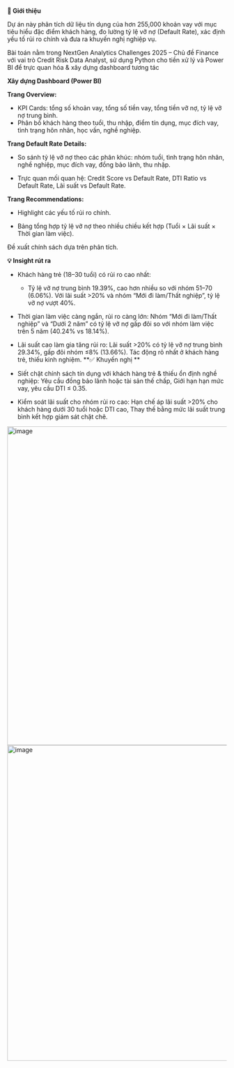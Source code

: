 **👀 Giới thiệu**

Dự án này phân tích dữ liệu tín dụng của hơn 255,000 khoản vay với mục tiêu hiểu đặc điểm khách hàng, đo lường tỷ lệ vỡ nợ (Default Rate), xác định yếu tố rủi ro chính và đưa ra khuyến nghị nghiệp vụ.

Bài toán nằm trong NextGen Analytics Challenges 2025 – Chủ đề Finance với vai trò Credit Risk Data Analyst, sử dụng Python cho tiền xử lý và Power BI để trực quan hóa & xây dựng dashboard tương tác

**Xây dựng Dashboard (Power BI)**

**Trang Overview:**

- KPI Cards: tổng số khoản vay, tổng số tiền vay, tổng tiền vỡ nợ, tỷ lệ vỡ nợ trung bình.
- Phân bố khách hàng theo tuổi, thu nhập, điểm tín dụng, mục đích vay, tình trạng hôn nhân, học vấn, nghề nghiệp.

**Trang Default Rate Details:**

- So sánh tỷ lệ vỡ nợ theo các phân khúc: nhóm tuổi, tình trạng hôn nhân, nghề nghiệp, mục đích vay, đồng bảo lãnh, thu nhập.

- Trực quan mối quan hệ: Credit Score vs Default Rate, DTI Ratio vs Default Rate, Lãi suất vs Default Rate.

**Trang Recommendations:**

- Highlight các yếu tố rủi ro chính.

- Bảng tổng hợp tỷ lệ vỡ nợ theo nhiều chiều kết hợp (Tuổi × Lãi suất × Thời gian làm việc).

Đề xuất chính sách dựa trên phân tích.

**💡 Insight rút ra**

- Khách hàng trẻ (18–30 tuổi) có rủi ro cao nhất:
  - Tỷ lệ vỡ nợ trung bình 19.39%, cao hơn nhiều so với nhóm 51–70 (6.06%). Với lãi suất >20% và nhóm “Mới đi làm/Thất nghiệp”, tỷ lệ vỡ nợ vượt 40%.
- Thời gian làm việc càng ngắn, rủi ro càng lớn: Nhóm “Mới đi làm/Thất nghiệp” và “Dưới 2 năm” có tỷ lệ vỡ nợ gấp đôi so với nhóm làm việc trên 5 năm (40.24% vs 18.14%).
- Lãi suất cao làm gia tăng rủi ro: Lãi suất >20% có tỷ lệ vỡ nợ trung bình 29.34%, gấp đôi nhóm ≤8% (13.66%). Tác động rõ nhất ở khách hàng trẻ, thiếu kinh nghiệm.
**✅ Khuyến nghị
**
- Siết chặt chính sách tín dụng với khách hàng trẻ & thiếu ổn định nghề nghiệp: Yêu cầu đồng bảo lãnh hoặc tài sản thế chấp, Giới hạn hạn mức vay, yêu cầu DTI ≤ 0.35.

- Kiểm soát lãi suất cho nhóm rủi ro cao: Hạn chế áp lãi suất >20% cho khách hàng dưới 30 tuổi hoặc DTI cao, Thay thế bằng mức lãi suất trung bình kết hợp giám sát chặt chẽ.
<img width="1287" height="731" alt="image" src="https://github.com/user-attachments/assets/4d848c48-eb13-4f87-bb50-921f0cf54f2e" />
<img width="1291" height="724" alt="image" src="https://github.com/user-attachments/assets/744dda59-9232-4219-8754-be29ab984c69" />

